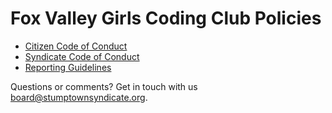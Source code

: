 Fox Valley Girls Coding Club Policies
========

* [Citizen Code of Conduct](citizen_code_of_conduct.md)
* [Syndicate Code of Conduct](syndicate_code_of_conduct.md)
* [Reporting Guidelines](reporting_guidelines.md)

Questions or comments? Get in touch with us board@stumptownsyndicate.org.
